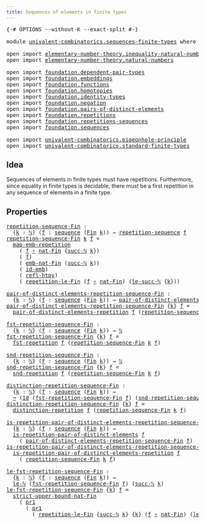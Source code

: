 ```yaml
---
title: Sequences of elements in finite types
---
```


<pre class="Agda"><a id="63" class="Symbol">{-#</a> <a id="67" class="Keyword">OPTIONS</a> <a id="75" class="Pragma">--without-K</a> <a id="87" class="Pragma">--exact-split</a> <a id="101" class="Symbol">#-}</a>

<a id="106" class="Keyword">module</a> <a id="113" href="univalent-combinatorics.sequences-finite-types.html" class="Module">univalent-combinatorics.sequences-finite-types</a> <a id="160" class="Keyword">where</a>

<a id="167" class="Keyword">open</a> <a id="172" class="Keyword">import</a> <a id="179" href="elementary-number-theory.inequality-natural-numbers.html" class="Module">elementary-number-theory.inequality-natural-numbers</a>
<a id="231" class="Keyword">open</a> <a id="236" class="Keyword">import</a> <a id="243" href="elementary-number-theory.natural-numbers.html" class="Module">elementary-number-theory.natural-numbers</a>

<a id="285" class="Keyword">open</a> <a id="290" class="Keyword">import</a> <a id="297" href="foundation.dependent-pair-types.html" class="Module">foundation.dependent-pair-types</a>
<a id="329" class="Keyword">open</a> <a id="334" class="Keyword">import</a> <a id="341" href="foundation.embeddings.html" class="Module">foundation.embeddings</a>
<a id="363" class="Keyword">open</a> <a id="368" class="Keyword">import</a> <a id="375" href="foundation.functions.html" class="Module">foundation.functions</a>
<a id="396" class="Keyword">open</a> <a id="401" class="Keyword">import</a> <a id="408" href="foundation.homotopies.html" class="Module">foundation.homotopies</a>
<a id="430" class="Keyword">open</a> <a id="435" class="Keyword">import</a> <a id="442" href="foundation.identity-types.html" class="Module">foundation.identity-types</a>
<a id="468" class="Keyword">open</a> <a id="473" class="Keyword">import</a> <a id="480" href="foundation.negation.html" class="Module">foundation.negation</a>
<a id="500" class="Keyword">open</a> <a id="505" class="Keyword">import</a> <a id="512" href="foundation.pairs-of-distinct-elements.html" class="Module">foundation.pairs-of-distinct-elements</a>
<a id="550" class="Keyword">open</a> <a id="555" class="Keyword">import</a> <a id="562" href="foundation.repetitions.html" class="Module">foundation.repetitions</a>
<a id="585" class="Keyword">open</a> <a id="590" class="Keyword">import</a> <a id="597" href="foundation.repetitions-sequences.html" class="Module">foundation.repetitions-sequences</a>
<a id="630" class="Keyword">open</a> <a id="635" class="Keyword">import</a> <a id="642" href="foundation.sequences.html" class="Module">foundation.sequences</a>

<a id="664" class="Keyword">open</a> <a id="669" class="Keyword">import</a> <a id="676" href="univalent-combinatorics.pigeonhole-principle.html" class="Module">univalent-combinatorics.pigeonhole-principle</a>
<a id="721" class="Keyword">open</a> <a id="726" class="Keyword">import</a> <a id="733" href="univalent-combinatorics.standard-finite-types.html" class="Module">univalent-combinatorics.standard-finite-types</a>
</pre>
## Idea

Sequences of elements in finite types must have repetitions. Furthermore, since equality in finite types is decidable, there must be a first repetition in any sequence of elements in a finite type.

## Properties

<pre class="Agda"><a id="repetition-sequence-Fin"></a><a id="1015" href="univalent-combinatorics.sequences-finite-types.html#1015" class="Function">repetition-sequence-Fin</a> <a id="1039" class="Symbol">:</a>
  <a id="1043" class="Symbol">(</a><a id="1044" href="univalent-combinatorics.sequences-finite-types.html#1044" class="Bound">k</a> <a id="1046" class="Symbol">:</a> <a id="1048" href="elementary-number-theory.natural-numbers.html#1458" class="Datatype">ℕ</a><a id="1049" class="Symbol">)</a> <a id="1051" class="Symbol">(</a><a id="1052" href="univalent-combinatorics.sequences-finite-types.html#1052" class="Bound">f</a> <a id="1054" class="Symbol">:</a> <a id="1056" href="foundation.sequences.html#369" class="Function">sequence</a> <a id="1065" class="Symbol">(</a><a id="1066" href="univalent-combinatorics.standard-finite-types.html#2293" class="Function">Fin</a> <a id="1070" href="univalent-combinatorics.sequences-finite-types.html#1044" class="Bound">k</a><a id="1071" class="Symbol">))</a> <a id="1074" class="Symbol">→</a> <a id="1076" href="foundation.repetitions-sequences.html#862" class="Function">repetition-sequence</a> <a id="1096" href="univalent-combinatorics.sequences-finite-types.html#1052" class="Bound">f</a>
<a id="1098" href="univalent-combinatorics.sequences-finite-types.html#1015" class="Function">repetition-sequence-Fin</a> <a id="1122" href="univalent-combinatorics.sequences-finite-types.html#1122" class="Bound">k</a> <a id="1124" href="univalent-combinatorics.sequences-finite-types.html#1124" class="Bound">f</a> <a id="1126" class="Symbol">=</a>
  <a id="1130" href="foundation.repetitions.html#4383" class="Function">map-emb-repetition</a>
    <a id="1153" class="Symbol">(</a> <a id="1155" href="univalent-combinatorics.sequences-finite-types.html#1124" class="Bound">f</a> <a id="1157" href="foundation-core.functions.html#420" class="Function Operator">∘</a> <a id="1159" href="univalent-combinatorics.standard-finite-types.html#5814" class="Function">nat-Fin</a> <a id="1167" class="Symbol">{</a><a id="1168" href="elementary-number-theory.natural-numbers.html#1492" class="InductiveConstructor">succ-ℕ</a> <a id="1175" href="univalent-combinatorics.sequences-finite-types.html#1122" class="Bound">k</a><a id="1176" class="Symbol">})</a>
    <a id="1183" class="Symbol">(</a> <a id="1185" href="univalent-combinatorics.sequences-finite-types.html#1124" class="Bound">f</a><a id="1186" class="Symbol">)</a>
    <a id="1192" class="Symbol">(</a> <a id="1194" href="univalent-combinatorics.standard-finite-types.html#7061" class="Function">emb-nat-Fin</a> <a id="1206" class="Symbol">(</a><a id="1207" href="elementary-number-theory.natural-numbers.html#1492" class="InductiveConstructor">succ-ℕ</a> <a id="1214" href="univalent-combinatorics.sequences-finite-types.html#1122" class="Bound">k</a><a id="1215" class="Symbol">))</a>
    <a id="1222" class="Symbol">(</a> <a id="1224" href="foundation-core.embeddings.html#1729" class="Function">id-emb</a><a id="1230" class="Symbol">)</a>
    <a id="1236" class="Symbol">(</a> <a id="1238" href="foundation-core.homotopies.html#741" class="Function">refl-htpy</a><a id="1247" class="Symbol">)</a>
    <a id="1253" class="Symbol">(</a> <a id="1255" href="univalent-combinatorics.pigeonhole-principle.html#5093" class="Function">repetition-le-Fin</a> <a id="1273" class="Symbol">(</a><a id="1274" href="univalent-combinatorics.sequences-finite-types.html#1124" class="Bound">f</a> <a id="1276" href="foundation-core.functions.html#420" class="Function Operator">∘</a> <a id="1278" href="univalent-combinatorics.standard-finite-types.html#5814" class="Function">nat-Fin</a><a id="1285" class="Symbol">)</a> <a id="1287" class="Symbol">(</a><a id="1288" href="elementary-number-theory.inequality-natural-numbers.html#14466" class="Function">le-succ-ℕ</a> <a id="1298" class="Symbol">{</a><a id="1299" href="univalent-combinatorics.sequences-finite-types.html#1122" class="Bound">k</a><a id="1300" class="Symbol">}))</a>

<a id="pair-of-distinct-elements-repetition-sequence-Fin"></a><a id="1305" href="univalent-combinatorics.sequences-finite-types.html#1305" class="Function">pair-of-distinct-elements-repetition-sequence-Fin</a> <a id="1355" class="Symbol">:</a>
  <a id="1359" class="Symbol">{</a><a id="1360" href="univalent-combinatorics.sequences-finite-types.html#1360" class="Bound">k</a> <a id="1362" class="Symbol">:</a> <a id="1364" href="elementary-number-theory.natural-numbers.html#1458" class="Datatype">ℕ</a><a id="1365" class="Symbol">}</a> <a id="1367" class="Symbol">(</a><a id="1368" href="univalent-combinatorics.sequences-finite-types.html#1368" class="Bound">f</a> <a id="1370" class="Symbol">:</a> <a id="1372" href="foundation.sequences.html#369" class="Function">sequence</a> <a id="1381" class="Symbol">(</a><a id="1382" href="univalent-combinatorics.standard-finite-types.html#2293" class="Function">Fin</a> <a id="1386" href="univalent-combinatorics.sequences-finite-types.html#1360" class="Bound">k</a><a id="1387" class="Symbol">))</a> <a id="1390" class="Symbol">→</a> <a id="1392" href="foundation.pairs-of-distinct-elements.html#1376" class="Function">pair-of-distinct-elements</a> <a id="1418" href="elementary-number-theory.natural-numbers.html#1458" class="Datatype">ℕ</a>
<a id="1420" href="univalent-combinatorics.sequences-finite-types.html#1305" class="Function">pair-of-distinct-elements-repetition-sequence-Fin</a> <a id="1470" class="Symbol">{</a><a id="1471" href="univalent-combinatorics.sequences-finite-types.html#1471" class="Bound">k</a><a id="1472" class="Symbol">}</a> <a id="1474" href="univalent-combinatorics.sequences-finite-types.html#1474" class="Bound">f</a> <a id="1476" class="Symbol">=</a>
  <a id="1480" href="foundation.repetitions.html#1301" class="Function">pair-of-distinct-elements-repetition</a> <a id="1517" href="univalent-combinatorics.sequences-finite-types.html#1474" class="Bound">f</a> <a id="1519" class="Symbol">(</a><a id="1520" href="univalent-combinatorics.sequences-finite-types.html#1015" class="Function">repetition-sequence-Fin</a> <a id="1544" href="univalent-combinatorics.sequences-finite-types.html#1471" class="Bound">k</a> <a id="1546" href="univalent-combinatorics.sequences-finite-types.html#1474" class="Bound">f</a><a id="1547" class="Symbol">)</a>

<a id="fst-repetition-sequence-Fin"></a><a id="1550" href="univalent-combinatorics.sequences-finite-types.html#1550" class="Function">fst-repetition-sequence-Fin</a> <a id="1578" class="Symbol">:</a>
  <a id="1582" class="Symbol">{</a><a id="1583" href="univalent-combinatorics.sequences-finite-types.html#1583" class="Bound">k</a> <a id="1585" class="Symbol">:</a> <a id="1587" href="elementary-number-theory.natural-numbers.html#1458" class="Datatype">ℕ</a><a id="1588" class="Symbol">}</a> <a id="1590" class="Symbol">(</a><a id="1591" href="univalent-combinatorics.sequences-finite-types.html#1591" class="Bound">f</a> <a id="1593" class="Symbol">:</a> <a id="1595" href="foundation.sequences.html#369" class="Function">sequence</a> <a id="1604" class="Symbol">(</a><a id="1605" href="univalent-combinatorics.standard-finite-types.html#2293" class="Function">Fin</a> <a id="1609" href="univalent-combinatorics.sequences-finite-types.html#1583" class="Bound">k</a><a id="1610" class="Symbol">))</a> <a id="1613" class="Symbol">→</a> <a id="1615" href="elementary-number-theory.natural-numbers.html#1458" class="Datatype">ℕ</a>
<a id="1617" href="univalent-combinatorics.sequences-finite-types.html#1550" class="Function">fst-repetition-sequence-Fin</a> <a id="1645" class="Symbol">{</a><a id="1646" href="univalent-combinatorics.sequences-finite-types.html#1646" class="Bound">k</a><a id="1647" class="Symbol">}</a> <a id="1649" href="univalent-combinatorics.sequences-finite-types.html#1649" class="Bound">f</a> <a id="1651" class="Symbol">=</a>
  <a id="1655" href="foundation.repetitions.html#1418" class="Function">fst-repetition</a> <a id="1670" href="univalent-combinatorics.sequences-finite-types.html#1649" class="Bound">f</a> <a id="1672" class="Symbol">(</a><a id="1673" href="univalent-combinatorics.sequences-finite-types.html#1015" class="Function">repetition-sequence-Fin</a> <a id="1697" href="univalent-combinatorics.sequences-finite-types.html#1646" class="Bound">k</a> <a id="1699" href="univalent-combinatorics.sequences-finite-types.html#1649" class="Bound">f</a><a id="1700" class="Symbol">)</a>

<a id="snd-repetition-sequence-Fin"></a><a id="1703" href="univalent-combinatorics.sequences-finite-types.html#1703" class="Function">snd-repetition-sequence-Fin</a> <a id="1731" class="Symbol">:</a>
  <a id="1735" class="Symbol">{</a><a id="1736" href="univalent-combinatorics.sequences-finite-types.html#1736" class="Bound">k</a> <a id="1738" class="Symbol">:</a> <a id="1740" href="elementary-number-theory.natural-numbers.html#1458" class="Datatype">ℕ</a><a id="1741" class="Symbol">}</a> <a id="1743" class="Symbol">(</a><a id="1744" href="univalent-combinatorics.sequences-finite-types.html#1744" class="Bound">f</a> <a id="1746" class="Symbol">:</a> <a id="1748" href="foundation.sequences.html#369" class="Function">sequence</a> <a id="1757" class="Symbol">(</a><a id="1758" href="univalent-combinatorics.standard-finite-types.html#2293" class="Function">Fin</a> <a id="1762" href="univalent-combinatorics.sequences-finite-types.html#1736" class="Bound">k</a><a id="1763" class="Symbol">))</a> <a id="1766" class="Symbol">→</a> <a id="1768" href="elementary-number-theory.natural-numbers.html#1458" class="Datatype">ℕ</a>
<a id="1770" href="univalent-combinatorics.sequences-finite-types.html#1703" class="Function">snd-repetition-sequence-Fin</a> <a id="1798" class="Symbol">{</a><a id="1799" href="univalent-combinatorics.sequences-finite-types.html#1799" class="Bound">k</a><a id="1800" class="Symbol">}</a> <a id="1802" href="univalent-combinatorics.sequences-finite-types.html#1802" class="Bound">f</a> <a id="1804" class="Symbol">=</a>
  <a id="1808" href="foundation.repetitions.html#1530" class="Function">snd-repetition</a> <a id="1823" href="univalent-combinatorics.sequences-finite-types.html#1802" class="Bound">f</a> <a id="1825" class="Symbol">(</a><a id="1826" href="univalent-combinatorics.sequences-finite-types.html#1015" class="Function">repetition-sequence-Fin</a> <a id="1850" href="univalent-combinatorics.sequences-finite-types.html#1799" class="Bound">k</a> <a id="1852" href="univalent-combinatorics.sequences-finite-types.html#1802" class="Bound">f</a><a id="1853" class="Symbol">)</a>

<a id="distinction-repetition-sequence-Fin"></a><a id="1856" href="univalent-combinatorics.sequences-finite-types.html#1856" class="Function">distinction-repetition-sequence-Fin</a> <a id="1892" class="Symbol">:</a>
  <a id="1896" class="Symbol">{</a><a id="1897" href="univalent-combinatorics.sequences-finite-types.html#1897" class="Bound">k</a> <a id="1899" class="Symbol">:</a> <a id="1901" href="elementary-number-theory.natural-numbers.html#1458" class="Datatype">ℕ</a><a id="1902" class="Symbol">}</a> <a id="1904" class="Symbol">(</a><a id="1905" href="univalent-combinatorics.sequences-finite-types.html#1905" class="Bound">f</a> <a id="1907" class="Symbol">:</a> <a id="1909" href="foundation.sequences.html#369" class="Function">sequence</a> <a id="1918" class="Symbol">(</a><a id="1919" href="univalent-combinatorics.standard-finite-types.html#2293" class="Function">Fin</a> <a id="1923" href="univalent-combinatorics.sequences-finite-types.html#1897" class="Bound">k</a><a id="1924" class="Symbol">))</a> <a id="1927" class="Symbol">→</a>
  <a id="1931" href="foundation-core.negation.html#465" class="Function">¬</a> <a id="1933" class="Symbol">(</a><a id="1934" href="foundation-core.identity-types.html#1767" class="Datatype">Id</a> <a id="1937" class="Symbol">(</a><a id="1938" href="univalent-combinatorics.sequences-finite-types.html#1550" class="Function">fst-repetition-sequence-Fin</a> <a id="1966" href="univalent-combinatorics.sequences-finite-types.html#1905" class="Bound">f</a><a id="1967" class="Symbol">)</a> <a id="1969" class="Symbol">(</a><a id="1970" href="univalent-combinatorics.sequences-finite-types.html#1703" class="Function">snd-repetition-sequence-Fin</a> <a id="1998" href="univalent-combinatorics.sequences-finite-types.html#1905" class="Bound">f</a><a id="1999" class="Symbol">))</a>
<a id="2002" href="univalent-combinatorics.sequences-finite-types.html#1856" class="Function">distinction-repetition-sequence-Fin</a> <a id="2038" class="Symbol">{</a><a id="2039" href="univalent-combinatorics.sequences-finite-types.html#2039" class="Bound">k</a><a id="2040" class="Symbol">}</a> <a id="2042" href="univalent-combinatorics.sequences-finite-types.html#2042" class="Bound">f</a> <a id="2044" class="Symbol">=</a>
  <a id="2048" href="foundation.repetitions.html#1642" class="Function">distinction-repetition</a> <a id="2071" href="univalent-combinatorics.sequences-finite-types.html#2042" class="Bound">f</a> <a id="2073" class="Symbol">(</a><a id="2074" href="univalent-combinatorics.sequences-finite-types.html#1015" class="Function">repetition-sequence-Fin</a> <a id="2098" href="univalent-combinatorics.sequences-finite-types.html#2039" class="Bound">k</a> <a id="2100" href="univalent-combinatorics.sequences-finite-types.html#2042" class="Bound">f</a><a id="2101" class="Symbol">)</a>

<a id="is-repetition-pair-of-distinct-elements-repetition-sequence-Fin"></a><a id="2104" href="univalent-combinatorics.sequences-finite-types.html#2104" class="Function">is-repetition-pair-of-distinct-elements-repetition-sequence-Fin</a> <a id="2168" class="Symbol">:</a>
  <a id="2172" class="Symbol">{</a><a id="2173" href="univalent-combinatorics.sequences-finite-types.html#2173" class="Bound">k</a> <a id="2175" class="Symbol">:</a> <a id="2177" href="elementary-number-theory.natural-numbers.html#1458" class="Datatype">ℕ</a><a id="2178" class="Symbol">}</a> <a id="2180" class="Symbol">(</a><a id="2181" href="univalent-combinatorics.sequences-finite-types.html#2181" class="Bound">f</a> <a id="2183" class="Symbol">:</a> <a id="2185" href="foundation.sequences.html#369" class="Function">sequence</a> <a id="2194" class="Symbol">(</a><a id="2195" href="univalent-combinatorics.standard-finite-types.html#2293" class="Function">Fin</a> <a id="2199" href="univalent-combinatorics.sequences-finite-types.html#2173" class="Bound">k</a><a id="2200" class="Symbol">))</a> <a id="2203" class="Symbol">→</a>
  <a id="2207" href="foundation.repetitions.html#843" class="Function">is-repetition-pair-of-distinct-elements</a> <a id="2247" href="univalent-combinatorics.sequences-finite-types.html#2181" class="Bound">f</a>
    <a id="2253" class="Symbol">(</a> <a id="2255" href="univalent-combinatorics.sequences-finite-types.html#1305" class="Function">pair-of-distinct-elements-repetition-sequence-Fin</a> <a id="2305" href="univalent-combinatorics.sequences-finite-types.html#2181" class="Bound">f</a><a id="2306" class="Symbol">)</a>
<a id="2308" href="univalent-combinatorics.sequences-finite-types.html#2104" class="Function">is-repetition-pair-of-distinct-elements-repetition-sequence-Fin</a> <a id="2372" class="Symbol">{</a><a id="2373" href="univalent-combinatorics.sequences-finite-types.html#2373" class="Bound">k</a><a id="2374" class="Symbol">}</a> <a id="2376" href="univalent-combinatorics.sequences-finite-types.html#2376" class="Bound">f</a> <a id="2378" class="Symbol">=</a>
  <a id="2382" href="foundation.repetitions.html#1812" class="Function">is-repetition-pair-of-distinct-elements-repetition</a> <a id="2433" href="univalent-combinatorics.sequences-finite-types.html#2376" class="Bound">f</a>
    <a id="2439" class="Symbol">(</a> <a id="2441" href="univalent-combinatorics.sequences-finite-types.html#1015" class="Function">repetition-sequence-Fin</a> <a id="2465" href="univalent-combinatorics.sequences-finite-types.html#2373" class="Bound">k</a> <a id="2467" href="univalent-combinatorics.sequences-finite-types.html#2376" class="Bound">f</a><a id="2468" class="Symbol">)</a>

<a id="le-fst-repetition-sequence-Fin"></a><a id="2471" href="univalent-combinatorics.sequences-finite-types.html#2471" class="Function">le-fst-repetition-sequence-Fin</a> <a id="2502" class="Symbol">:</a>
  <a id="2506" class="Symbol">{</a><a id="2507" href="univalent-combinatorics.sequences-finite-types.html#2507" class="Bound">k</a> <a id="2509" class="Symbol">:</a> <a id="2511" href="elementary-number-theory.natural-numbers.html#1458" class="Datatype">ℕ</a><a id="2512" class="Symbol">}</a> <a id="2514" class="Symbol">(</a><a id="2515" href="univalent-combinatorics.sequences-finite-types.html#2515" class="Bound">f</a> <a id="2517" class="Symbol">:</a> <a id="2519" href="foundation.sequences.html#369" class="Function">sequence</a> <a id="2528" class="Symbol">(</a><a id="2529" href="univalent-combinatorics.standard-finite-types.html#2293" class="Function">Fin</a> <a id="2533" href="univalent-combinatorics.sequences-finite-types.html#2507" class="Bound">k</a><a id="2534" class="Symbol">))</a> <a id="2537" class="Symbol">→</a>
  <a id="2541" href="elementary-number-theory.inequality-natural-numbers.html#2077" class="Function">le-ℕ</a> <a id="2546" class="Symbol">(</a><a id="2547" href="univalent-combinatorics.sequences-finite-types.html#1550" class="Function">fst-repetition-sequence-Fin</a> <a id="2575" href="univalent-combinatorics.sequences-finite-types.html#2515" class="Bound">f</a><a id="2576" class="Symbol">)</a> <a id="2578" class="Symbol">(</a><a id="2579" href="elementary-number-theory.natural-numbers.html#1492" class="InductiveConstructor">succ-ℕ</a> <a id="2586" href="univalent-combinatorics.sequences-finite-types.html#2507" class="Bound">k</a><a id="2587" class="Symbol">)</a>
<a id="2589" href="univalent-combinatorics.sequences-finite-types.html#2471" class="Function">le-fst-repetition-sequence-Fin</a> <a id="2620" class="Symbol">{</a><a id="2621" href="univalent-combinatorics.sequences-finite-types.html#2621" class="Bound">k</a><a id="2622" class="Symbol">}</a> <a id="2624" href="univalent-combinatorics.sequences-finite-types.html#2624" class="Bound">f</a> <a id="2626" class="Symbol">=</a>
  <a id="2630" href="univalent-combinatorics.standard-finite-types.html#5915" class="Function">strict-upper-bound-nat-Fin</a>
    <a id="2661" class="Symbol">(</a> <a id="2663" href="foundation-core.dependent-pair-types.html#605" class="Field">pr1</a>
      <a id="2673" class="Symbol">(</a> <a id="2675" href="foundation-core.dependent-pair-types.html#605" class="Field">pr1</a>
        <a id="2687" class="Symbol">(</a> <a id="2689" href="univalent-combinatorics.pigeonhole-principle.html#5093" class="Function">repetition-le-Fin</a> <a id="2707" class="Symbol">{</a><a id="2708" href="elementary-number-theory.natural-numbers.html#1492" class="InductiveConstructor">succ-ℕ</a> <a id="2715" href="univalent-combinatorics.sequences-finite-types.html#2621" class="Bound">k</a><a id="2716" class="Symbol">}</a> <a id="2718" class="Symbol">{</a><a id="2719" href="univalent-combinatorics.sequences-finite-types.html#2621" class="Bound">k</a><a id="2720" class="Symbol">}</a> <a id="2722" class="Symbol">(</a><a id="2723" href="univalent-combinatorics.sequences-finite-types.html#2624" class="Bound">f</a> <a id="2725" href="foundation-core.functions.html#420" class="Function Operator">∘</a> <a id="2727" href="univalent-combinatorics.standard-finite-types.html#5814" class="Function">nat-Fin</a><a id="2734" class="Symbol">)</a> <a id="2736" class="Symbol">(</a><a id="2737" href="elementary-number-theory.inequality-natural-numbers.html#14466" class="Function">le-succ-ℕ</a> <a id="2747" class="Symbol">{</a><a id="2748" href="univalent-combinatorics.sequences-finite-types.html#2621" class="Bound">k</a><a id="2749" class="Symbol">}))))</a>
</pre>